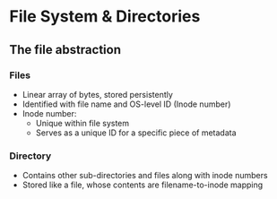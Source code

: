 # File System & Directories

## The file abstraction

### Files 
- Linear array of bytes, stored persistently
- Identified with file name and OS-level ID (Inode number)
-  Inode number:
	- Unique within file system
	- Serves as a unique ID for a specific piece of metadata

### Directory 
- Contains other sub-directories and files along with inode numbers
- Stored like a file, whose contents are filename-to-inode mapping
